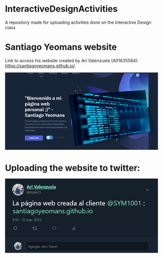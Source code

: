 # InteractiveDesignActivities
A repository made for uploading activities done on the Interactive Design class

# Santiago Yeomans website
Link to access his website created by Ari Valenzuela (A01635584):
https://santiagoyeomans.github.io/


![screenshot of the website](https://github.com/Arix23/InteractiveDesignActivities/blob/master/yeomanswebsite.PNG "Landing Page for SantiagoYeomans")

# Uploading the website to twitter:
![screenshot of the website](https://github.com/Arix23/InteractiveDesignActivities/blob/master/updatesocialmedia.PNG "Landing Page for SantiagoYeomans")
